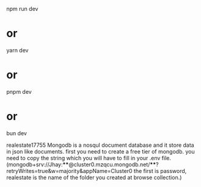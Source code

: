 npm run dev

# or

yarn dev

# or

pnpm dev

# or

bun dev

realestate17755
Mongodb is a nosqul document database and it store data in json like documents.
first you need to create a free tier of mongodb.
you need to copy the string which you will have to fill in your .env file.
(mongodb+srv://Jhay:****\*\*****@cluster0.mzqcu.mongodb.net/****\*\*****?retryWrites=true&w=majority&appName=Cluster0
the first is password, realestate is the name of the folder you created at browse collection.)
